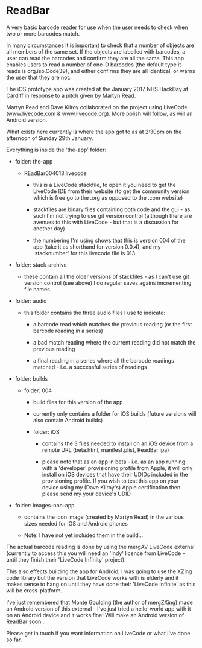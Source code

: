 # ReadBar
A very basic barcode reader for use when the user needs to check when two or more barcodes match.

In many circumstances it is important to check that a number of objects are all members of the same set. If the objects are labelled with barcodes, a user can read the barcodes and confirm they are all the same. This app enables users to read a number of one-D barcodes (the default type it reads is org.iso.Code39), and either confirms they are all identical, or warns the user that they are not.

The iOS prototype app was created at the January 2017 NHS HackDay at Cardiff in response to a pitch given by Martyn Read.

Martyn Read and Dave Kilroy collaborated on the project using LiveCode (www.livecode.com & www.livecode.org). More polish will follow, as will an Android version.

What exists here currently is where the app got to as at 2:30pm on the afternoon of Sunday 29th January.

Everything is inside the 'the-app' folder:

- folder: the-app

    -   REadBar004013.livecode

        -   this is a LiveCode stackfile, to open it you need to get the LiveCode IDE from their website (to get the community version which is free go to the .org as opposed to the .com website)

        -   stackfiles are binary files containing both code and the gui - as such I'm not trying to use git version control (although there are avenues to this with LiveCode - but that is a discussion for another day)

        -   the numbering I'm using shows that this is version 004 of the app (take it as shorthand for version 0.0.4), and my 'stacknumber' for this livecode file is 013

- folder: stack-archive

    -   these contain all the older versions of stackfiles - as I can't use git version control (see above) I do regular saves agains imcrementing file names


- folder: audio

    -   this folder contains the three audio files I use to indicate:

        -   a barcode read which matches the previous reading (or the first barcode reading in a series)

        -   a bad match reading where the current reading did not match the previous reading

        -   a final reading in a series where all the barcode readings matched - i.e. a successful series of readings

- folder: builds

    -   folder: 004

        -   build files for this version of the app

        -   currently only contains a folder for iOS builds (future versions will also contain Android builds)

        -   folder: iOS

            -   contains the 3 files needed to install on an iOS device from a remote URL (beta.html, manifest.plist, ReadBar.ipa)

            -   please note that as an app in beta - i.e. as an app running with a 'developer' provisioning profile from Apple, it will only install on iOS devices that have their UDIDs included in the provisioning profile. If you wish to test this app on your device using my (Dave Kilroy's) Apple certification then please send my your device's UDID

- folder: images-non-app

    -   contains the icon image (created by Martyn Read) in the various sizes needed for iOS and Android phones

    -   Note: I have not yet included them in the build...

The actual barcode reading is done by using the mergAV LiveCode external (currently to access this you will need an 'Indy' licence from LiveCode - until they finish their 'LiveCode Infinity' project).

This also effects building the app for Android, I was going to use the XZing code library but the version that LiveCode works with is elderly and it makes sense to hang on until they have done their 'LiveCode Infinite' as this will be cross-platform.

I've just remembered that Monte Goulding (the author of mergZXing) made an Android version of this external - I've just tried a hello-world app with it on an Android device and it works fine! Will make an Android version of ReadBar soon...

Please get in touch if you want information on LiveCode or what I've done so far.
